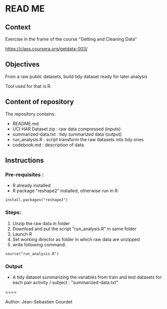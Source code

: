 READ ME
=============

## Context

Exercise in the frame of the course "Getting and Cleaning Data"

https://class.coursera.org/getdata-003/


## Objectives

From a raw public datasets, build tidy dataset ready for later analysis

Tool used for that is R.


## Content of repository

The repository contains:
* README.md
* UCI HAR Dataset.zip : raw data compressed (inputs)
* summarized-data.txt : tidy summarized data (output)
* run_analysis.R : script transform the raw datasets into tidy ones
* codebook.md : description of data


## Instructions

### Pre-requisites :
- R already installed
- R package "reshape2" installed, otherwise run in R:
```
install.packages("reshape2")
```


### Steps:
1. Unzip the raw data in folder
2. Download and put the script "run_analysis.R" in same folder
2. Launch R
3. Set working director as folder in which raw data are unzipped
4. write following command:
```
source("run_analysis.R")
```

### Output

* A tidy dataset summarizing the variables from train and test datasets for each pair activity / subject : "summarized-data.txt"

====

Author: Jean-Sebastien Gourdet	
